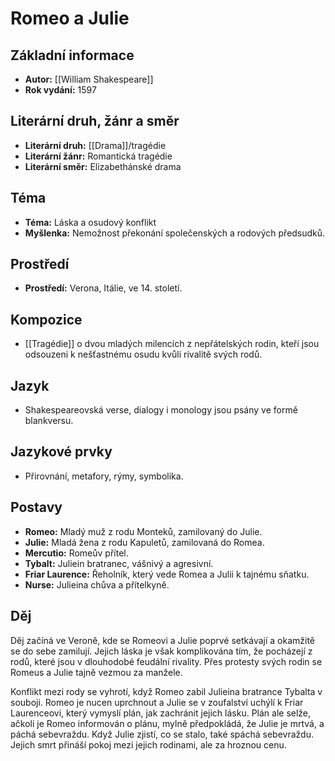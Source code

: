 # Romeo a Julie

## Základní informace
- **Autor:** [[William Shakespeare]]
- **Rok vydání:** 1597

## Literární druh, žánr a směr 
- **Literární druh:** [[Drama]]/tragédie
- **Literární žánr:** Romantická tragédie
- **Literární směr:** Elizabethánské drama

## Téma 
- **Téma:** Láska a osudový konflikt
- **Myšlenka:** Nemožnost překonání společenských a rodových předsudků.

## Prostředí 
- **Prostředí:** Verona, Itálie, ve 14. století.

## Kompozice 
- [[Tragédie]] o dvou mladých milencích z nepřátelských rodin, kteří jsou odsouzeni k nešťastnému osudu kvůli rivalitě svých rodů.

## Jazyk 
- Shakespeareovská verse, dialogy i monology jsou psány ve formě blankversu.

## Jazykové prvky 
- Přirovnání, metafory, rýmy, symbolika.

## Postavy 
- **Romeo:** Mladý muž z rodu Monteků, zamilovaný do Julie.
- **Julie:** Mladá žena z rodu Kapuletů, zamilovaná do Romea.
- **Mercutio:** Romeův přítel.
- **Tybalt:** Juliein bratranec, vášnivý a agresivní.
- **Friar Laurence:** Řeholník, který vede Romea a Julii k tajnému sňatku.
- **Nurse:** Julieina chůva a přítelkyně.

## Děj
Děj začíná ve Veroně, kde se Romeovi a Julie poprvé setkávají a okamžitě se do sebe zamilují. Jejich láska je však komplikována tím, že pocházejí z rodů, které jsou v dlouhodobé feudální rivality. Přes protesty svých rodin se Romeus a Julie tajně vezmou za manžele. 

Konflikt mezi rody se vyhrotí, když Romeo zabil Julieina bratrance Tybalta v souboji. Romeo je nucen uprchnout a Julie se v zoufalství uchýlí k Friar Laurenceovi, který vymyslí plán, jak zachránit jejich lásku. Plán ale selže, ačkoli je Romeo informován o plánu, mylně předpokládá, že Julie je mrtvá, a páchá sebevraždu. Když Julie zjistí, co se stalo, také spáchá sebevraždu. Jejich smrt přináší pokoj mezi jejich rodinami, ale za hroznou cenu.